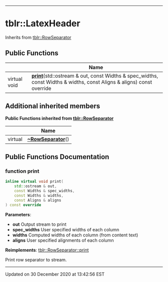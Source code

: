 ---

# tblr::LatexHeader








Inherits from [tblr::RowSeparator](api/Classes/classtblr_1_1_row_separator.md)











## Public Functions

|                | Name           |
| -------------- | -------------- |
| virtual void | **[print](api/Classes/classtblr_1_1_latex_header.md#function-print)**(std::ostream & out, const Widths & spec_widths, const Widths & widths, const Aligns & aligns) const override  |






## Additional inherited members










**Public Functions inherited from [tblr::RowSeparator](api/Classes/classtblr_1_1_row_separator.md)**

|                | Name           |
| -------------- | -------------- |
| virtual  | **[~RowSeparator](api/Classes/classtblr_1_1_row_separator.md#function-~rowseparator)**()  |















## Public Functions Documentation

### function print

```cpp
inline virtual void print(
    std::ostream & out,
    const Widths & spec_widths,
    const Widths & widths,
    const Aligns & aligns
) const override
```


**Parameters**: 

  * **out** Output stream to print 
  * **spec_widths** User specified widths of each column 
  * **widths** Computed widths of each column (from content text) 
  * **aligns** User specified alignments of each column 

























**Reimplements**: [tblr::RowSeparator::print](api/Classes/classtblr_1_1_row_separator.md#function-print)


Print row separator to stream. 








-------------------------------

Updated on 30 December 2020 at 13:42:56 EST
